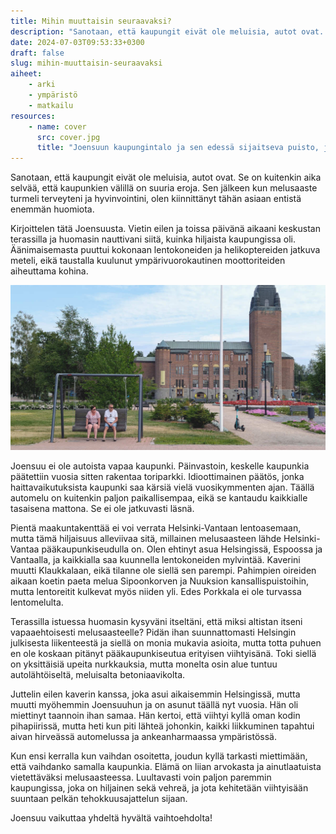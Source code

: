 ```yaml
---
title: Mihin muuttaisin seuraavaksi?
description: "Sanotaan, että kaupungit eivät ole meluisia, autot ovat. Se on kuitenkin aika selvää, että kaupunkien välillä on suuria eroja. Sen jälkeen kun melusaaste turmeli terveyteni ja hyvinvointini, olen kiinnittänyt tähän asiaan entistä enemmän huomiota."
date: 2024-07-03T09:53:33+0300
draft: false
slug: mihin-muuttaisin-seuraavaksi
aiheet:
    - arki
    - ympäristö
    - matkailu
resources:
    - name: cover
      src: cover.jpg
      title: "Joensuun kaupungintalo ja sen edessä sijaitseva puisto, jossa on vihreää nurmikkoa, puita sekä värikkäitä kukkia. Puiston edessä on keinutuoli, jossa vanhempi pariskunta on istumassa."
---
```

Sanotaan, että kaupungit eivät ole meluisia, autot ovat. Se on kuitenkin aika selvää, että kaupunkien välillä on suuria eroja. Sen jälkeen kun melusaaste turmeli terveyteni ja hyvinvointini, olen kiinnittänyt tähän asiaan entistä enemmän huomiota.

<!--more-->

Kirjoittelen tätä Joensuusta. Vietin eilen ja toissa päivänä aikaani keskustan terassilla ja huomasin nauttivani siitä, kuinka hiljaista kaupungissa oli. Äänimaisemasta puuttui kokonaan lentokoneiden ja helikoptereiden jatkuva meteli, eikä taustalla kuulunut ympärivuorokautinen moottoriteiden aiheuttama kohina.

![Joensuun kaupungintalo ja sen edessä sijaitseva puisto, jossa on vihreää nurmikkoa, puita sekä värikkäitä kukkia. Puiston edessä on keinutuoli, jossa vanhempi pariskunta on istumassa.](cover.jpg "Joensuun rauhallinen ja viihtyisä keskusta houkuttelee viettämään siellä aikaa.")

Joensuu ei ole autoista vapaa kaupunki. Päinvastoin, keskelle kaupunkia päätettiin vuosia sitten rakentaa toriparkki. Idioottimainen päätös, jonka haittavaikutuksista kaupunki saa kärsiä vielä vuosikymmenten ajan. Täällä automelu on kuitenkin paljon paikallisempaa, eikä se kantaudu kaikkialle tasaisena mattona. Se ei ole jatkuvasti läsnä.

Pientä maakuntakenttää ei voi verrata Helsinki-Vantaan lentoasemaan, mutta tämä hiljaisuus alleviivaa sitä, millainen melusaasteen lähde Helsinki-Vantaa pääkaupunkiseudulla on. Olen ehtinyt asua Helsingissä, Espoossa ja Vantaalla, ja kaikkialla saa kuunnella lentokoneiden mylvintää. Kaverini muutti Klaukkalaan, eikä tilanne ole siellä sen parempi. Pahimpien oireiden aikaan koetin paeta melua Sipoonkorven ja Nuuksion kansallispuistoihin, mutta lentoreitit kulkevat myös niiden yli. Edes Porkkala ei ole turvassa lentomelulta.

Terassilla istuessa huomasin kysyväni itseltäni, että miksi altistan itseni vapaaehtoisesti melusaasteelle? Pidän ihan suunnattomasti Helsingin julkisesta liikenteestä ja siellä on monia mukavia asioita, mutta totta puhuen en ole koskaan pitänyt pääkaupunkiseutua erityisen viihtyisänä. Toki siellä on yksittäisiä upeita nurkkauksia, mutta monelta osin alue tuntuu autolähtöiseltä, meluisalta betoniaavikolta.

Juttelin eilen kaverin kanssa, joka asui aikaisemmin Helsingissä, mutta muutti myöhemmin Joensuuhun ja on asunut täällä nyt vuosia. Hän oli miettinyt taannoin ihan samaa. Hän kertoi, että viihtyi kyllä oman kodin pihapiirissä, mutta heti kun piti lähteä johonkin, kaikki liikkuminen tapahtui aivan hirveässä automelussa ja ankeanharmaassa ympäristössä.

Kun ensi kerralla kun vaihdan osoitetta, joudun kyllä tarkasti miettimään, että vaihdanko samalla kaupunkia. Elämä on liian arvokasta ja ainutlaatuista vietettäväksi melusaasteessa. Luultavasti voin paljon paremmin kaupungissa, joka on hiljainen sekä vehreä, ja jota kehitetään viihtyisään suuntaan pelkän tehokkuusajattelun sijaan.

Joensuu vaikuttaa yhdeltä hyvältä vaihtoehdolta!

